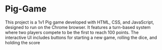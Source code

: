 # Pig-Game
This project is a 1v1 Pig game developed with HTML, CSS, and JavaScript, designed to run on the Chrome browser. It features a turn-based system where two players compete to be the first to reach 100 points. The interactive UI includes buttons for starting a new game, rolling the dice, and holding the score

